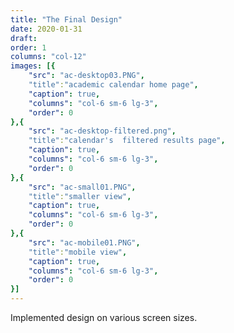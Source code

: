 ```yaml
---
title: "The Final Design"
date: 2020-01-31
draft: 
order: 1
columns: "col-12"
images: [{
    "src": "ac-desktop03.PNG",
    "title":"academic calendar home page",
    "caption": true,
    "columns": "col-6 sm-6 lg-3",
    "order": 0
},{
    "src": "ac-desktop-filtered.png",
    "title":"calendar's  filtered results page",
    "caption": true,
    "columns": "col-6 sm-6 lg-3",
    "order": 0
},{
    "src": "ac-small01.PNG",
    "title":"smaller view",
    "caption": true,
    "columns": "col-6 sm-6 lg-3",
    "order": 0
},{
    "src": "ac-mobile01.PNG",
    "title":"mobile view",
    "caption": true,
    "columns": "col-6 sm-6 lg-3",
    "order": 0
}]
---
```

Implemented design on various screen sizes.